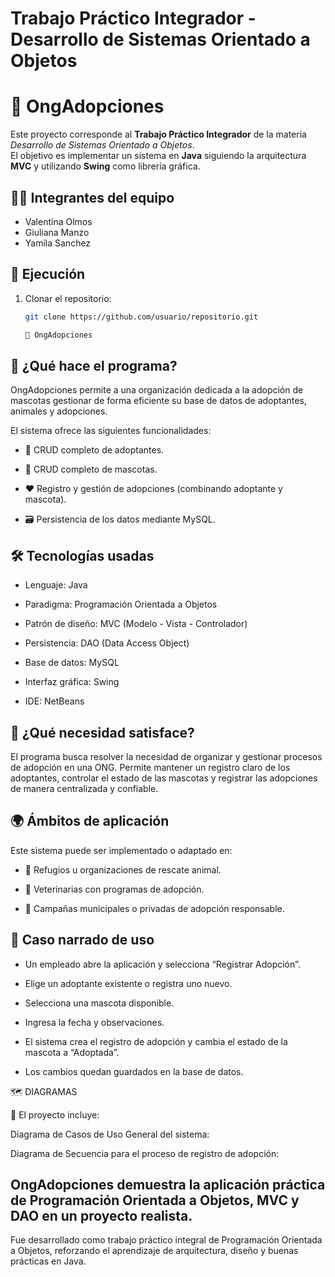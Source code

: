 # Trabajo Práctico Integrador - Desarrollo de Sistemas Orientado a Objetos
# 🐾 OngAdopciones

Este proyecto corresponde al **Trabajo Práctico Integrador** de la materia *Desarrollo de Sistemas Orientado a Objetos*.  
El objetivo es implementar un sistema en **Java** siguiendo la arquitectura **MVC** y utilizando **Swing** como librería gráfica.  

## 👩‍💻 Integrantes del equipo
- Valentina Olmos  
- Giuliana Manzo  
- Yamila Sanchez  

## 🚀 Ejecución
1. Clonar el repositorio:
   ```bash
   git clone https://github.com/usuario/repositorio.git

   🐾 OngAdopciones


## 📌 ¿Qué hace el programa?

OngAdopciones permite a una organización dedicada a la adopción de mascotas gestionar de forma eficiente su base de datos de adoptantes, animales y adopciones.

El sistema ofrece las siguientes funcionalidades:

- 👤 CRUD completo de adoptantes.

- 🐶 CRUD completo de mascotas.

- ❤️ Registro y gestión de adopciones (combinando adoptante y mascota).

- 🗃️ Persistencia de los datos mediante MySQL.

## 🛠️ Tecnologías usadas

- Lenguaje: Java 

- Paradigma: Programación Orientada a Objetos

- Patrón de diseño: MVC (Modelo - Vista - Controlador)

- Persistencia: DAO (Data Access Object)

- Base de datos: MySQL

- Interfaz gráfica: Swing

- IDE: NetBeans

## 🎯 ¿Qué necesidad satisface?

El programa busca resolver la necesidad de organizar y gestionar procesos de adopción en una ONG.
Permite mantener un registro claro de los adoptantes, controlar el estado de las mascotas y registrar las adopciones de manera centralizada y confiable.

## 🌍 Ámbitos de aplicación

Este sistema puede ser implementado o adaptado en:

- 🐾 Refugios u organizaciones de rescate animal.

- 🏥 Veterinarias con programas de adopción.

- 🏡 Campañas municipales o privadas de adopción responsable.


## 📖 Caso narrado de uso

- Un empleado abre la aplicación y selecciona “Registrar Adopción”.

- Elige un adoptante existente o registra uno nuevo.

- Selecciona una mascota disponible.

- Ingresa la fecha y observaciones.

- El sistema crea el registro de adopción y cambia el estado de la mascota a “Adoptada”.

- Los cambios quedan guardados en la base de datos.

🗺 DIAGRAMAS

📌 El proyecto incluye:

Diagrama de Casos de Uso General del sistema:


Diagrama de Secuencia para el proceso de registro de adopción:


## OngAdopciones demuestra la aplicación práctica de Programación Orientada a Objetos, MVC y DAO en un proyecto realista.
Fue desarrollado como trabajo práctico integral de Programación Orientada a Objetos, reforzando el aprendizaje de arquitectura, diseño y buenas prácticas en Java.
